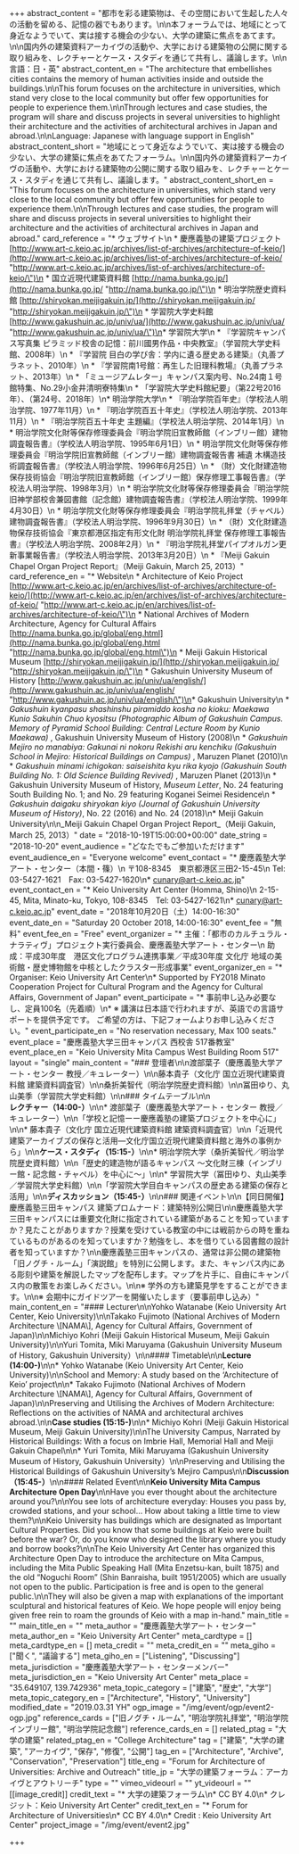 +++
abstract_content = "都市を彩る建築物は、その空間において生起した人々の活動を留める、記憶の器でもあります。\n\n本フォーラムでは、地域にとって身近なようでいて、実は接する機会の少ない、大学の建築に焦点をあてます。\n\n国内外の建築資料アーカイヴの活動や、大学における建築物の公開に関する取り組みを、レクチャーとケース・スタディを通じて共有し、議論します。\n\n言語：日・英"
abstract_content_en = "The architecture that embellishes cities contains the memory of human activities inside and outside the buildings.\n\nThis forum focuses on the architecture in universities, which stand very close to the local community but offer few opportunities for people to experience them.\n\nThrough lectures and case studies, the program will share and discuss projects in several universities to highlight their architecture and the activities of architectural archives in Japan and abroad.\n\nLanguage: Japanese with language support in English"
abstract_content_short = "地域にとって身近なようでいて、実は接する機会の少ない、大学の建築に焦点をあてたフォーラム。\n\n国内外の建築資料アーカイヴの活動や、大学における建築物の公開に関する取り組みを、レクチャーとケース・スタディを通じて共有し、議論します。"
abstract_content_short_en = "This forum focuses on the architecture in universities, which stand very close to the local community but offer few opportunities for people to experience them.\n\nThrough lectures and case studies, the program will share and discuss projects in several universities to highlight their architecture and the activities of architectural archives in Japan and abroad."
card_reference = "* ウェブサイト\n  * 慶應義塾の建築プロジェクト[http://www.art-c.keio.ac.jp/archives/list-of-archives/architecture-of-keio/](http://www.art-c.keio.ac.jp/archives/list-of-archives/architecture-of-keio/ \"http://www.art-c.keio.ac.jp/archives/list-of-archives/architecture-of-keio/\")\n  * 国立近現代建築資料館 [http://nama.bunka.go.jp/](http://nama.bunka.go.jp/ \"http://nama.bunka.go.jp/\")\n  * 明治学院歴史資料館 [http://shiryokan.meijigakuin.jp/](http://shiryokan.meijigakuin.jp/ \"http://shiryokan.meijigakuin.jp/\")\n  * 学習院大学史料館 [http://www.gakushuin.ac.jp/univ/ua/](http://www.gakushuin.ac.jp/univ/ua/ \"http://www.gakushuin.ac.jp/univ/ua/\")\n* 学習院大学\n  * 『学習院キャンパス写真集 ピラミッド校舎の記憶：前川國男作品・中央教室』（学習院大学史料館、2008年）\n  * 『学習院 目白の学び舎：学内に遺る歴史ある建築』（丸善プラネット、2010年）\n  * 『学習院南1号館：再生した旧理科教場』（丸善プラネット、2013年）\n  * 「ミュージアムレター」キャンパス案内号、No.24南１号館特集、No.29小金井清明寮特集\n  * 「学習院大学史料館紀要」（第22号2016年）、（第24号、2018年）\n* 明治学院大学\n  * 『明治学院百年史』（学校法人明治学院、1977年11月）\n  * 『明治学院百五十年史』（学校法人明治学院、2013年11月）\n  * 『明治学院百五十年史 主題編』（学校法人明治学院、2014年1月）\n  * 明治学院文化財等保存修理委員会『明治学院旧宣教師館（インブリー館）建物調査報告書』（学校法人明治学院、1995年6月1日）\n  * 明治学院文化財等保存修理委員会『明治学院旧宣教師館（インブリー館）建物調査報告書 補遺 木構造技術調査報告書』（学校法人明治学院、1996年6月25日）\n  * （財）文化財建造物保存技術協会『明治学院旧宣教師館（インブリー館）保存修理工事報告書』（学校法人明治学院、1998年3月）\n  * 明治学院文化財等保存修理委員会『明治学院旧神学部校舎兼図書館（記念館）建物調査報告書』（学校法人明治学院、1999年4月30日）\n  * 明治学院文化財等保存修理委員会『明治学院礼拝堂（チャペル）建物調査報告書』（学校法人明治学院、1996年9月30日）\n  * （財）文化財建造物保存技術協会『東京都港区指定有形文化財 明治学院礼拝堂 保存修理工事報告書』（学校法人明治学院、2008年2月）\n  * 『明治学院礼拝堂パイプオルガン更新事業報告書』（学校法人明治学院、2013年3月20日）\n  * 『Meiji Gakuin Chapel Organ Project Report』（Meiji Gakuin, March 25, 2013）"
card_reference_en = "* Website\n  * Architecture of Keio Project [http://www.art-c.keio.ac.jp/en/archives/list-of-archives/architecture-of-keio/](http://www.art-c.keio.ac.jp/en/archives/list-of-archives/architecture-of-keio/ \"http://www.art-c.keio.ac.jp/en/archives/list-of-archives/architecture-of-keio/\")\n  * National Archives of Modern Architecture, Agency for Cultural Affairs [http://nama.bunka.go.jp/global/eng.html](http://nama.bunka.go.jp/global/eng.html \"http://nama.bunka.go.jp/global/eng.html\")\n  * Meiji Gakuin Historical Museum [http://shiryokan.meijigakuin.jp/](http://shiryokan.meijigakuin.jp/ \"http://shiryokan.meijigakuin.jp/\")\n  * Gakushuin University Museum of History [http://www.gakushuin.ac.jp/univ/ua/english/](http://www.gakushuin.ac.jp/univ/ua/english/ \"http://www.gakushuin.ac.jp/univ/ua/english/\")\n* Gakushuin University\n  * _Gakushuin kyanpasu shashinshu piramiddo kosha no kioku: Maekawa Kunio Sakuhin Chuo kyositsu (Photographic Album of Gakushuin Campus. Memory of Pyramid School Building: Central Lecture Room by Kunio Maekawa)_ , Gakushuin University Museum of History (2008)\n  * _Gakushuin Mejiro no manabiya: Gakunai ni nokoru Rekishi aru kenchiku (Gakushuin School in Mejiro: Historical Buildings on Campus)_ , Maruzen Planet (2010)\n  * _Gakushuin minami ichigokan: saiseishita kyu rika kyojo (Gakushuin South Building No. 1: Old Science Building Revived)_ , Maruzen Planet (2013)\n  * Gakushuin University Museum of History, _Museum Letter_, No. 24 featuring South Building No. 1; and No. 29 featuring Koganei Seimei Residence\n  * _Gakushuin daigaku shiryokan kiyo (Journal of Gakushuin University Museum of History)_, No. 22 (2016) and No. 24 (2018)\n* Meiji Gakuin University\n\n_Meiji Gakuin Chapel Organ Project Report_（Meiji Gakuin, March 25, 2013）"
date = "2018-10-19T15:00:00+00:00"
date_string = "2018-10-20"
event_audience = "どなたでもご参加いただけます"
event_audience_en = "Everyone welcome"
event_contact = "* 慶應義塾大学アート・センター（本間・篠）\n  〒108-8345　東京都港区三田2-15-45\n  Tel: 03-5427-1621　Fax: 03-5427-1620\n* cunary@art-c.keio.ac.jp"
event_contact_en = "* Keio University Art Center (Homma, Shino)\n  2-15-45, Mita, Minato-ku, Tokyo, 108-8345　Tel: 03-5427-1621\n* cunary@art-c.keio.ac.jp"
event_date = "2018年10月20日（土）14:00-16:30"
event_date_en = "Saturday 20 October 2018, 14:00-16:30"
event_fee = "無料"
event_fee_en = "Free"
event_organizer = "* 主催：「都市のカルチュラル・ナラティヴ」プロジェクト実行委員会、慶應義塾大学アート・センター\n  助成：平成30年度　港区文化プログラム連携事業／平成30年度 文化庁 地域の美術館・歴史博物館を中核としたクラスター形成事業"
event_organizer_en = "* Organiser: Keio University Art Center\n* Supported by FY2018 Minato Cooperation Project for Cultural Program and the Agency for Cultural Affairs, Government of Japan"
event_participate = "* 事前申し込み必要なし、定員100名（先着順）\n* ※ 講演は日本語で行われますが、英語での言語サポートを提供予定です。 ご希望の方は、下記フォームよりお申し込みください。"
event_participate_en = "No reservation necessary, Max 100 seats."
event_place = "慶應義塾大学三田キャンパス 西校舎 517番教室"
event_place_en = "Keio University Mita Campus West Building Room 517"
layout = "single"
main_content = "### 登壇者\n\n渡部葉子（慶應義塾大学アート・センター 教授／キュレーター）\n\n藤本貴子（文化庁 国立近現代建築資料館 建築資料調査官）\n\n桑折美智代（明治学院歴史資料館）\n\n冨田ゆり、丸山美季（学習院大学史料館）\n\n### タイムテーブル\n\n**レクチャー（14:00-）**\n\n* 渡部葉子（慶應義塾大学アート・センター 教授／キュレーター）\n\n「学校と記憶ーー慶應義塾の建築プロジェクトを中心に」\n\n* 藤本貴子（文化庁 国立近現代建築資料館 建築資料調査官）\n\n「近現代建築アーカイブズの保存と活用―文化庁国立近現代建築資料館と海外の事例から」\n\n**ケース・スタディ（15:15-）**\n\n* 明治学院大学（桑折美智代／明治学院歴史資料館）\n\n「歴史的建造物が語るキャンパス ～文化財三棟（インブリー館・記念館・チャペル）を中心に～」\n\n* 学習院大学（冨田ゆり、丸山美季／学習院大学史料館）\n\n「学習院大学目白キャンパスの歴史ある建築の保存と活用」\n\n**ディスカッション（15:45-）**\n\n### 関連イベント\n\n【同日開催】慶應義塾三田キャンパス 建築プロムナード：建築特別公開日\n\n慶應義塾大学三田キャンパスには重要文化財に指定されている建築があることを知っていますか？見たことがありますか？授業を受けている教室の中には戦前からの時を重ねているものがあるのを知っていますか？勉強をし、本を借りている図書館の設計者を知っていますか？\n\n慶應義塾三田キャンパスの、通常は非公開の建築物「旧ノグチ・ルーム」「演説館」を特別に公開します。また、キャンパス内にある彫刻や建築を解説したマップを配布します。マップを片手に、自由にキャンパス内の散策をお楽しみください。\n\n※ 学外の方も建築見学をすることができます。\n\n※ 会期中にガイドツアーを開催いたします（要事前申し込み）"
main_content_en = "#### Lecturer\n\nYohko Watanabe (Keio University Art Center, Keio University)\n\nTakako Fujimoto (National Archives of Modern Architecture \\[NAMA\\], Agency for Cultural Affairs, Government of Japan)\n\nMichiyo Kohri (Meiji Gakuin Historical Museum, Meiji Gakuin University)\n\nYuri Tomita, Miki Maruyama (Gakushuin University Museum of History, Gakushuin University）\n\n#### Timetable\n\n**Lecture (14:00-)**\n\n* Yohko Watanabe (Keio University Art Center, Keio University)\n\nSchool and Memory: A study based on the ‘Architecture of Keio’ project\n\n* Takako Fujimoto (National Archives of Modern Architecture \\[NAMA\\], Agency for Cultural Affairs, Government of Japan)\n\nPreserving and Utilising the Archives of Modern Architecture: Reflections on the activities of NAMA and architectural archives abroad.\n\n**Case studies (15:15-)**\n\n* Michiyo Kohri (Meiji Gakuin Historical Museum, Meiji Gakuin University)\n\nThe University Campus, Narrated by Historical Buildings: With a focus on Imbrie Hall, Memorial Hall and Meiji Gakuin Chapel\n\n* Yuri Tomita, Miki Maruyama (Gakushuin University Museum of History, Gakushuin University）\n\nPreserving and Utilising the Historical Buildings of Gakushuin University’s Mejiro Campus\n\n**Discussion（15:45-）**\n\n#### Related Event\n\n**Keio University Mita Campus Architecture Open Day**\n\nHave you ever thought about the architecture around you?\n\nYou see lots of architecture everyday: Houses you pass by, crowded stations, and your school… How about taking a little time to view them?\n\nKeio University has buildings which are designated as Important Cultural Properties. Did you know that some buildings at Keio were built before the war? Or, do you know who designed the library where you study and borrow books?\n\nThe Keio University Art Center has organized this Architecture Open Day to introduce the architecture on Mita Campus, including the Mita Public Speaking Hall (Mita Enzetsu-kan, built 1875) and the old “Noguchi Room” (Shin Banraisha, built 1951/2005) which are usually not open to the public. Participation is free and is open to the general public.\n\nThey will also be given a map with explanations of the important sculptural and historical features of Keio. We hope people will enjoy being given free rein to roam the grounds of Keio with a map in-hand."
main_title = ""
main_title_en = ""
meta_author = "慶應義塾大学アート・センター"
meta_author_en = "Keio University Art Center"
meta_cardtype = []
meta_cardtype_en = []
meta_credit = ""
meta_credit_en = ""
meta_giho = ["聞く", "議論する"]
meta_giho_en = ["Listening", "Discussing"]
meta_jurisdiction = "慶應義塾大学アート・センターメンバー"
meta_jurisdiction_en = "Keio University Art Center"
meta_place = "35.649107, 139.742936"
meta_topic_category = ["建築", "歴史", "大学"]
meta_topic_category_en = ["Architecture", "History", "University"]
modified_date = "2019.03.31 YH"
ogp_image = "/img/event/ogp/event2-ogp.jpg"
reference_cards = ["旧ノグチ・ルーム", "明治学院礼拝堂", "明治学院インブリー館", "明治学院記念館"]
reference_cards_en = []
related_ptag = "大学の建築"
related_ptag_en = "College Architecture"
tag = ["建築", "大学の建築", "アーカイヴ", "保存", "修復", "公開"]
tag_en = ["Architecture", "Archive", "Conservation", "Preservation"]
title_eng = "Forum for Architecture of Universities: Archive and Outreach"
title_jp = "大学の建築フォーラム：アーカイヴとアウトリーチ"
type = ""
vimeo_videourl = ""
yt_videourl = ""
[[image_credit]]
credit_text = "* 大学の建築フォーラム\n* CC BY 4.0\n* クレジット：Keio University Art Center"
credit_text_en = "* Forum for Architecture of Universities\n* CC BY 4.0\n* Credit : Keio University Art Center"
project_image = "/img/event/event2.jpg"

+++
